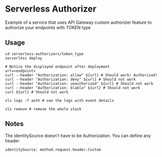 # Serverless Authorizer
Example of a service that uses API Gateway custom authorizer feature to authorize your endpoints with TOKEN type

## Usage

```
cd serverless-authorizers/token_type
serverless deploy

# Notice the displayed endpoint after deployment
url=<endpoint>
curl --header "Authorization: allow" ${url} # Should work! Authorized!
curl --header "Authorization: deny" ${url} # Should not work
curl --header "Authorization: unauthorized" ${url} # Should not work
curl --header "Authorization: blabla" ${url} # Should not work
curl ${url} # Should not work

sls logs -f auth # see the logs with event details

sls remove # remove the whole stack
```

## Notes

The identitySource doesn't have to be Authorization. You can define any header.

    identitySource: method.request.header.Custom
